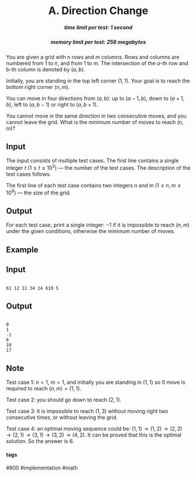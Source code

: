 <h1 style='text-align: center;'> A. Direction Change</h1>

<h5 style='text-align: center;'>time limit per test: 1 second</h5>
<h5 style='text-align: center;'>memory limit per test: 256 megabytes</h5>

You are given a grid with $n$ rows and $m$ columns. Rows and columns are numbered from $1$ to $n$, and from $1$ to $m$. The intersection of the $a$-th row and $b$-th column is denoted by $(a, b)$. 

Initially, you are standing in the top left corner $(1, 1)$. Your goal is to reach the bottom right corner $(n, m)$.

You can move in four directions from $(a, b)$: up to $(a-1, b)$, down to $(a+1, b)$, left to $(a, b-1)$ or right to $(a, b+1)$.

You cannot move in the same direction in two consecutive moves, and you cannot leave the grid. What is the minimum number of moves to reach $(n, m)$?

## Input

The input consists of multiple test cases. The first line contains a single integer $t$ ($1 \le t \le 10^3$) — the number of the test cases. The description of the test cases follows.

The first line of each test case contains two integers $n$ and $m$ ($1 \le n, m \le 10^9$) — the size of the grid.

## Output

For each test case, print a single integer: $-1$ if it is impossible to reach $(n, m)$ under the given conditions, otherwise the minimum number of moves.

## Example

## Input


```

61 12 11 34 24 610 5
```
## Output


```

0
1
-1
6
10
17

```
## Note

Test case $1$: $n=1$, $m=1$, and initially you are standing in $(1, 1)$ so $0$ move is required to reach $(n, m) = (1, 1)$.

Test case $2$: you should go down to reach $(2, 1)$.

Test case $3$: it is impossible to reach $(1, 3)$ without moving right two consecutive times, or without leaving the grid.

Test case $4$: an optimal moving sequence could be: $(1, 1) \to (1, 2) \to (2, 2) \to (2, 1) \to (3, 1) \to (3, 2) \to (4, 2)$. It can be proved that this is the optimal solution. So the answer is $6$.



#### tags 

#800 #implementation #math 